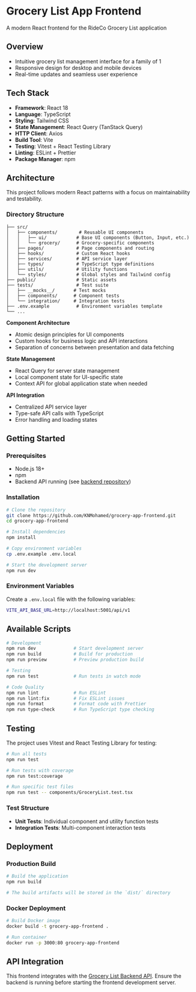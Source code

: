 # Grocery List App Frontend

A modern React frontend for the RideCo Grocery List application

## Overview

- Intuitive grocery list management interface for a family of 1
- Responsive design for desktop and mobile devices
- Real-time updates and seamless user experience

## Tech Stack

- **Framework**: React 18
- **Language**: TypeScript
- **Styling**: Tailwind CSS
- **State Management**: React Query (TanStack Query)
- **HTTP Client**: Axios
- **Build Tool**: Vite
- **Testing**: Vitest + React Testing Library
- **Linting**: ESLint + Prettier
- **Package Manager**: npm

## Architecture

This project follows modern React patterns with a focus on maintainability and testability.

### Directory Structure

```
├── src/
│   ├── components/        # Reusable UI components
│   │   ├── ui/           # Base UI components (Button, Input, etc.)
│   │   └── grocery/      # Grocery-specific components
│   ├── pages/            # Page components and routing
│   ├── hooks/            # Custom React hooks
│   ├── services/         # API service layer
│   ├── types/            # TypeScript type definitions
│   ├── utils/            # Utility functions
│   └── styles/           # Global styles and Tailwind config
├── public/               # Static assets
├── tests/                # Test suite
│   ├── __mocks__/       # Test mocks
│   ├── components/      # Component tests
│   └── integration/     # Integration tests
├── .env.example          # Environment variables template
└── ...
```

**Component Architecture**
- Atomic design principles for UI components
- Custom hooks for business logic and API interactions
- Separation of concerns between presentation and data fetching

**State Management**
- React Query for server state management
- Local component state for UI-specific state
- Context API for global application state when needed

**API Integration**
- Centralized API service layer
- Type-safe API calls with TypeScript
- Error handling and loading states

## Getting Started

### Prerequisites

- Node.js 18+ 
- npm
- Backend API running (see [backend repository](https://github.com/KNMohamed/grocery-app-backend))

### Installation

```bash
# Clone the repository
git clone https://github.com/KNMohamed/grocery-app-frontend.git
cd grocery-app-frontend

# Install dependencies
npm install

# Copy environment variables
cp .env.example .env.local

# Start the development server
npm run dev
```

### Environment Variables

Create a `.env.local` file with the following variables:

```bash
VITE_API_BASE_URL=http://localhost:5001/api/v1
```

## Available Scripts

```bash
# Development
npm run dev              # Start development server
npm run build            # Build for production
npm run preview          # Preview production build

# Testing
npm run test             # Run tests in watch mode

# Code Quality
npm run lint             # Run ESLint
npm run lint:fix         # Fix ESLint issues
npm run format           # Format code with Prettier
npm run type-check       # Run TypeScript type checking
```

## Testing

The project uses Vitest and React Testing Library for testing:

```bash
# Run all tests
npm run test

# Run tests with coverage
npm run test:coverage

# Run specific test files
npm run test -- components/GroceryList.test.tsx
```

### Test Structure

- **Unit Tests**: Individual component and utility function tests
- **Integration Tests**: Multi-component interaction tests

## Deployment

### Production Build

```bash
# Build the application
npm run build

# The build artifacts will be stored in the `dist/` directory
```

### Docker Deployment

```bash
# Build Docker image
docker build -t grocery-app-frontend .

# Run container
docker run -p 3000:80 grocery-app-frontend
```

## API Integration

This frontend integrates with the [Grocery List Backend API](https://github.com/KNMohamed/grocery-app-backend). Ensure the backend is running before starting the frontend development server.